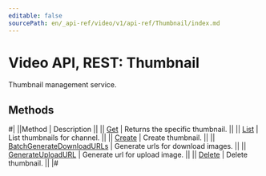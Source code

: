 ```yaml
---
editable: false
sourcePath: en/_api-ref/video/v1/api-ref/Thumbnail/index.md
---
```


# Video API, REST: Thumbnail

Thumbnail management service.

## Methods

#|
||Method | Description ||
|| [Get](get.md) | Returns the specific thumbnail. ||
|| [List](list.md) | List thumbnails for channel. ||
|| [Create](create.md) | Create thumbnail. ||
|| [BatchGenerateDownloadURLs](batchGenerateDownloadURLs.md) | Generate urls for download images. ||
|| [GenerateUploadURL](generateUploadURL.md) | Generate url for upload image. ||
|| [Delete](delete.md) | Delete thumbnail. ||
|#